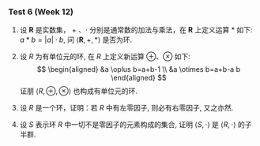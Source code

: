 ### Test 6 (Week 12)

1. 设 $\mathbf{R}$ 是实数集， $+$ 、$\cdot$ 分别是通常数的加法与乘法，在 $\mathbf{R}$ 上定义运算 * 如下:   $a * b=|a| \cdot b$, 问 $\langle\mathbf{R},+, *\rangle$ 是否为环.











2. 设 $R$ 为有单位元的环, 在 $R$ 上定义新运算 $\oplus$、$\otimes$ 如下:
   $$
   \begin{aligned}
   &a \oplus b=a+b-1 \\
   &a \otimes b=a+b-a b
   \end{aligned}
   $$
   证朋 $\langle R, \oplus, \otimes\rangle$ 也构成有单位元的环.











3. 设 $R$ 是一个环，证明：若 $R$ 中有左零因子, 则必有右零因子, 又之亦然. 











4. 设 $S$ 表示环 $R$ 中一切不是零因子的元素构成的集合, 证明 $\langle S, \cdot\rangle$ 是 $\langle R, \cdot\rangle$ 的子半群.

